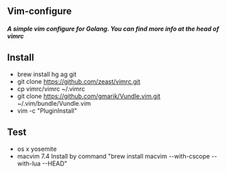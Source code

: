 ## Vim-configure
##### A simple vim configure for Golang. You can find more info at the head of vimrc
## Install
* brew install hg ag git
* git clone https://github.com/zeast/vimrc.git
* cp vimrc/vimrc ~/.vimrc
* git clone https://github.com/gmarik/Vundle.vim.git ~/.vim/bundle/Vundle.vim
* vim -c "PluginInstall"

## Test
* os x yosemite
* macvim 7.4 Install by command "brew install macvim --with-cscope --with-lua --HEAD"

